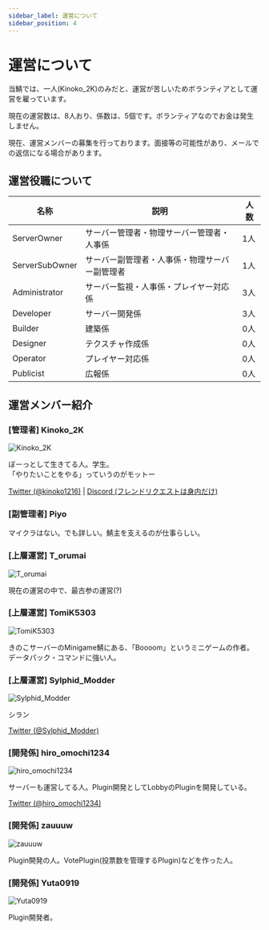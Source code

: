 ```yaml
---
sidebar_label: 運営について
sidebar_position: 4
---
```

# 運営について
当鯖では、一人(Kinoko_2K)のみだと、運営が苦しいためボランティアとして運営を雇っています。

現在の運営数は、8人おり、係数は、5個です。ボランティアなのでお金は発生しません。

現在、運営メンバーの募集を行っております。面接等の可能性があり、メールでの返信になる場合があります。
## 運営役職について
| 名称 | 説明 | 人数 |
| --- | --- | --- |
| ServerOwner | サーバー管理者・物理サーバー管理者・人事係 | 1人 |
| ServerSubOwner | サーバー副管理者・人事係・物理サーバー副管理者 | 1人 |
| Administrator | サーバー監視・人事係・プレイヤー対応係 | 3人 |
| Developer | サーバー開発係 | 3人 |
| Builder | 建築係 | 0人 |
| Designer | テクスチャ作成係 | 0人 |
| Operator | プレイヤー対応係 | 0人 |
| Publicist | 広報係 | 0人 |

## 運営メンバー紹介
<!-- 
| アイコン | 名称 | 役職 | 自己紹介 | その他 |
| --- | --- | --- | --- | --- |
| ![Kinoko_2K](https://minotar.net/helm/Kinoko_2K/128.png) | Kinoko_2K | ServerOwner | 「やりたいことをやる」ってだけ | [Twitter (@kinoko1216)](https://twitter.com/kinoko1216) |
|  | Piyo | ServerSubOwner | 鯖主を止める人です。 | 鯖主の友達 |
| ![T_orumai](https://minotar.net/helm/T_orumai/128.png) | T_orumai | Administrator |  |  |
| ![TomiK5303](https://minotar.net/helm/TomiK5303/128.png) | TomiK5303 | Administrator |  |  |
| ![Sylphid_Modder](https://minotar.net/helm/Sylphid_Modder/128.png) | Sylphid_Modder | Administrator |  | [Twitter (@Sylphid_Modder)](https://twitter.com/Sylphid_Modder) |
| ![hiro_omochi1234](https://minotar.net/helm/hiro_omochi1234/128.png) | hiro_omochi1234 | Developer |  |  |
| ![zauuuw](https://minotar.net/helm/zauuuw/128.png) | zauuuw | Developer |  |  |
| ![Yuta0919](https://minotar.net/helm/Yuta0919/128.png) | Yuta0919 | Developer |  |  | -->

### [管理者] Kinoko_2K

![Kinoko_2K](https://minotar.net/helm/Kinoko_2K/128.png)

ぼーっとして生きてる人。学生。<br>「やりたいことをやる」っていうのがモットー</br>

[Twitter (@kinoko1216)](https://twitter.com/kinoko1216) | [Discord (フレンドリクエストは身内だけ)](https://discord.com/users/925245386568896564)

### [副管理者] Piyo

マイクラはない。でも詳しい。鯖主を支えるのが仕事らしい。

### [上層運営] T_orumai

![T_orumai](https://minotar.net/helm/T_orumai/128.png)

現在の運営の中で、最古参の運営(?)

### [上層運営] TomiK5303

![TomiK5303](https://minotar.net/helm/TomiK5303/128.png)

きのこサーバーのMinigame鯖にある、「Boooom」というミニゲームの作者。<br>データパック・コマンドに強い人。</br>

### [上層運営] Sylphid_Modder

![Sylphid_Modder](https://minotar.net/helm/Sylphid_Modder/128.png)

シラン

[Twitter (@Sylphid_Modder)](https://twitter.com/Sylphid_Modder)

### [開発係] hiro_omochi1234

![hiro_omochi1234](https://minotar.net/helm/hiro_omochi1234/128.png)

サーバーも運営してる人。Plugin開発としてLobbyのPluginを開発している。

[Twitter (@hiro_omochi1234)](https://twitter.com/hiro_omochi1234)

### [開発係] zauuuw

![zauuuw](https://minotar.net/helm/zauuuw/128.png)

Plugin開発の人。VotePlugin(投票数を管理するPlugin)などを作った人。

### [開発係] Yuta0919

![Yuta0919](https://minotar.net/helm/Yuta0919/128.png)

Plugin開発者。

